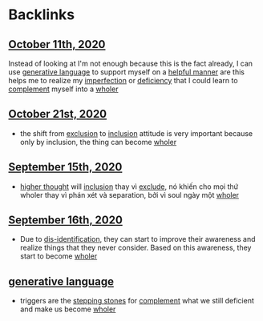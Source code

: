 
# Backlinks
## [October 11th, 2020](<October 11th, 2020.md>)
Instead of looking at I'm not enough because this is the fact already, I can use [generative language](<generative language.md>) to support myself on a [helpful manner](<helpful manner.md>) are this helps me to realize my [imperfection](<imperfection.md>) or [deficiency](<deficiency.md>) that I could learn to [complement](<complement.md>) myself into a [wholer](<wholer.md>)

## [October 21st, 2020](<October 21st, 2020.md>)
- the shift from [exclusion](<exclusion.md>) to [inclusion](<inclusion.md>) attitude is very important because only by inclusion, the thing can become [wholer](<wholer.md>)

## [September 15th, 2020](<September 15th, 2020.md>)
- [higher thought](<higher thought.md>) will [inclusion](<inclusion.md>) thay vì [exclude](<exclude.md>), nó khiến cho mọi thứ wholer thay vì phán xét và separation, bởi vì soul ngày một [wholer](<wholer.md>)

## [September 16th, 2020](<September 16th, 2020.md>)
- Due to [dis-identification](<dis-identification.md>), they can start to improve their awareness and realize things that they never consider. Based on this awareness, they start to become [wholer](<wholer.md>)

## [generative language](<generative language.md>)
- triggers are the [stepping stones](<stepping stones.md>) for [complement](<complement.md>) what we still deficient and make us become [wholer](<wholer.md>)

